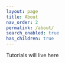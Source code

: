```yaml
---
layout: page
title: About
nav_order: 2
permalink: /about/
search_enabled: true
has_children: true
---
```


Tutorials will live here
